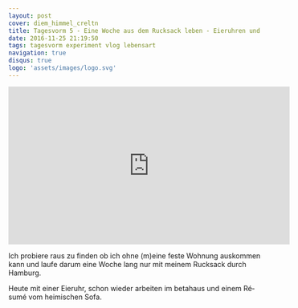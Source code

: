 ```yaml
---
layout: post
cover: diem_himmel_creltn
title: Tagesvorm 5 - Eine Woche aus dem Rucksack leben - Eieruhren und Sofas
date: 2016-11-25 21:19:50
tags: tagesvorm experiment vlog lebensart
navigation: true
disqus: true
logo: 'assets/images/logo.svg'
---
```


<iframe width="560" height="315" src="https://www.youtube.com/embed/O0tApY0uTs8" frameborder="0" allowfullscreen></iframe>

Ich probiere raus zu finden ob ich ohne (m)eine feste Wohnung auskommen kann und laufe darum eine Woche lang nur mit meinem Rucksack durch Hamburg.

Heute mit einer Eieruhr, schon wieder arbeiten im betahaus und einem Ré­su­mé vom heimischen Sofa.
